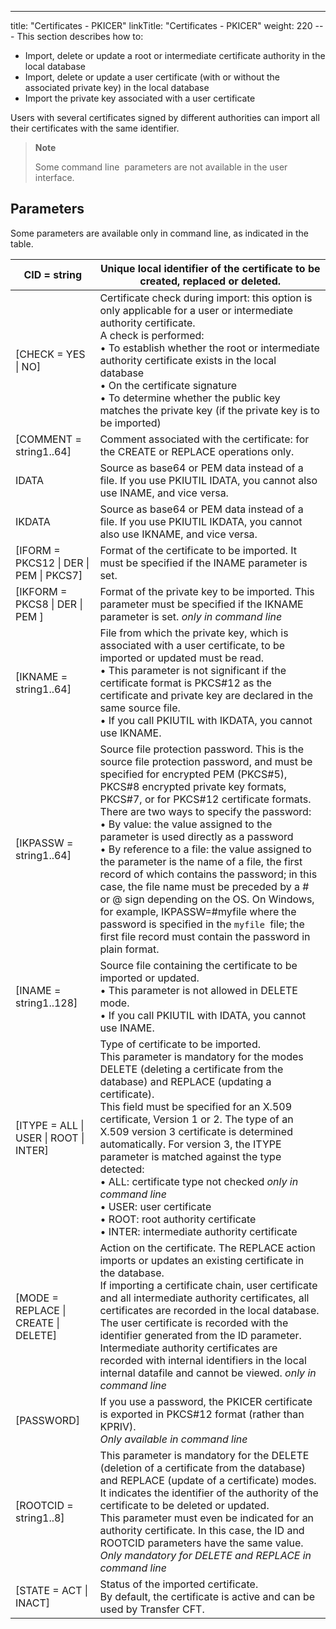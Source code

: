 ---
title: "Certificates - PKICER"
linkTitle: "Certificates - PKICER"
weight: 220
--- This section describes how to:

- Import,
    delete or update a root or intermediate certificate authority in the local
    database
- Import,
    delete or update a user certificate (with or without the associated private
    key) in the local database
- Import
    the private key associated with a user certificate

Users with several certificates signed by different authorities
can import all their certificates with the same identifier.

> **Note**
>
> Some command line  parameters are not available in the user interface.

## Parameters

Some parameters are available only in command line, as indicated in the table.

| CID = string | Unique local identifier of the certificate to be created, replaced or deleted. |
| --- | --- |
| [CHECK = YES &#124; NO] | Certificate check during import: this option is only applicable for a user or intermediate authority certificate.<br/> A check is performed:<br/> • To establish whether the root or intermediate authority certificate exists in the local database<br/> • On the certificate signature<br/> • To determine whether the public key matches the private key (if the private key is to be imported) |
| [COMMENT = string1..64] | Comment associated with the certificate: for the CREATE or REPLACE operations only. |
| IDATA  | Source as base64 or PEM data instead of a file. If you use PKIUTIL IDATA, you cannot also use INAME, and vice versa.  |
| IKDATA  | Source as base64 or PEM data instead of a file. If you use PKIUTIL IKDATA, you cannot also use IKNAME, and vice versa. |
| [IFORM = PKCS12 &#124; DER &#124; PEM &#124; PKCS7] | Format of the certificate to be imported. It must be specified if the INAME parameter is set. |
| [IKFORM = PKCS8 &#124; DER &#124; PEM ] | Format of the private key to be imported. This parameter must be specified if the IKNAME parameter is set. *only in command line* |
| [IKNAME = string1..64] | File from which the private key, which is associated with a user certificate, to be imported or updated must be read.<br/> • This parameter is not significant if the certificate format is PKCS#12 as the certificate and private key are declared in the same source file.<br/> • If you call PKIUTIL with IKDATA, you cannot use IKNAME. |
| [IKPASSW = string1..64] | Source file protection password. This is the source file protection password, and must be specified for encrypted PEM (PKCS#5), PKCS#8 encrypted private key formats, PKCS#7, or for PKCS#12 certificate formats.<br/> There are two ways to specify the password:<br/> • By value: the value assigned to the parameter is used directly as a password<br/> • By reference to a file: the value assigned to the parameter is the name of a file, the first record of which contains the password; in this case, the file name must be preceded by a # or @ sign depending on the OS. On Windows, for example, IKPASSW=#myfile where the password is specified in the <code>myfile </code>file; the first file record must contain the password in plain format. |
| [INAME = string1..128] | Source file containing the certificate to be imported or updated.<br/> • This parameter is not allowed in DELETE mode.<br/> • If you call PKIUTIL with IDATA, you cannot use INAME. |
| [ITYPE = ALL &#124; USER &#124; ROOT &#124; INTER] | Type of certificate to be imported.<br/> This parameter is mandatory for the modes DELETE (deleting a certificate from the database) and REPLACE (updating a certificate).<br/> This field must be specified for an X.509 certificate, Version 1 or 2. The type of an X.509 version 3 certificate is determined automatically. For version 3, the ITYPE parameter is matched against the type detected:<br/> • ALL: certificate type not checked *only in command line*<br/> • USER: user certificate<br/> • ROOT: root authority certificate<br/> • INTER: intermediate authority certificate |
| [MODE = REPLACE &#124; CREATE &#124; DELETE] | Action on the certificate. The REPLACE action imports or updates an existing certificate in the database.<br/> If importing a certificate chain, user certificate and all intermediate authority certificates, all certificates are recorded in the local database. The user certificate is recorded with the identifier generated from the ID parameter. Intermediate authority certificates are recorded with internal identifiers in the local internal datafile and cannot be viewed. *only in command line* |
| [PASSWORD]  | If you use a password, the PKICER certificate is exported in PKCS#12 format (rather than KPRIV).<br/> *Only available in command line* |
| [ROOTCID = string1..8] | This parameter is mandatory for the DELETE (deletion of a certificate from the database) and REPLACE (update of a certificate) modes. It indicates the identifier of the authority of the certificate to be deleted or updated.<br/> This parameter must even be indicated for an authority certificate. In this case, the ID and ROOTCID parameters have the same value. *Only mandatory for DELETE and REPLACE in command line* |
| [STATE = ACT &#124; INACT] | Status of the imported certificate.<br/> By default, the certificate is active and can be used by Transfer CFT. |

